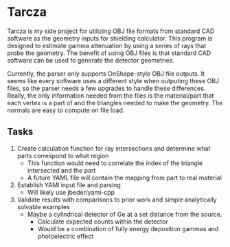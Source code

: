 # Tarcza

Tarcza is my side project for utilizing OBJ file formats from standard CAD software as the geometry inputs for shielding calculator. This program is designed to estimate gamma attenuation by using a series of rays that probe the geometry. The benefit of using OBJ files is that standard CAD software can be used to generate the detector geometries.

Currently, the parser only supports OnShape-style OBJ file outputs. It seems like every software uses a different style when outputing these OBJ files, so the parser needs a few upgrades to handle these differences. Really, the only information needed from the files is the material/part that each vertex is a part of and the triangles needed to make the geometry. The normals are easy to compute on file load.

## Tasks

1. Create calculation function for ray intersections and determine what parts correspond to what region
	- This function would need to correlate the index of the triangle intersected and the part
	- A future YAML file will contain the mapping from part to real material
2. Establish YAMl input file and parsing
	- Will likely use jbeder/yaml-cpp
3. Validate results with comparisons to prior work and simple analytically solvable examples
	- Maybe a cylindrical detector of Ge at a set distance from the source.
		- Calculate expected counts within the detector
		- Would be a combination of fully energy deposition gammas and photoelectric effect
